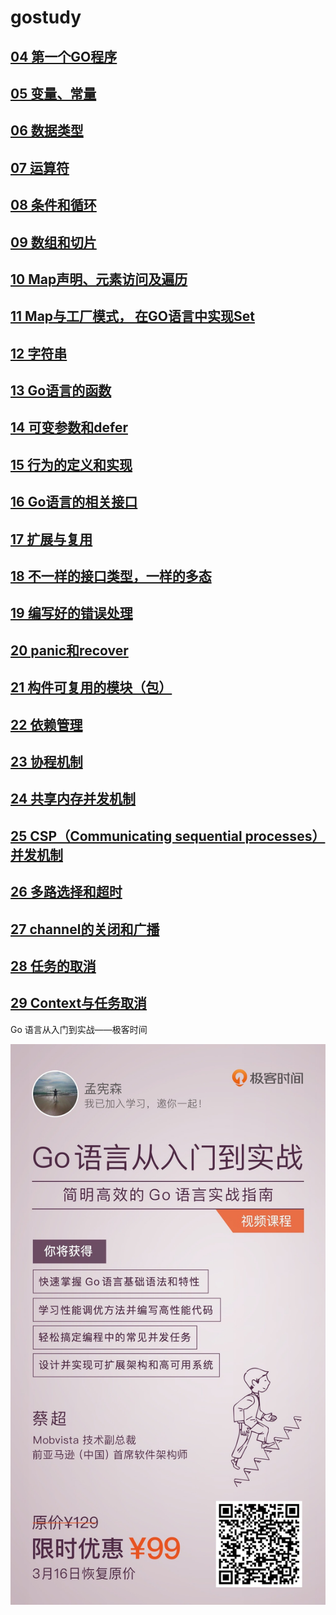 # gostudy
## [04 第一个GO程序](src/ch1/README.md)
## [05 变量、常量](src/ch2/README.md)
## [06 数据类型](src/ch3/README.md)
## [07 运算符](src/ch4/README.md)
## [08 条件和循环](src/ch5/README.md)
## [09 数组和切片](src/ch6/README.md)
## [10 Map声明、元素访问及遍历](src/ch7/README.md)
## [11 Map与工厂模式， 在GO语言中实现Set](src/ch8/README.md)
## [12 字符串](src/ch9/README.md)
## [13 Go语言的函数](src/ch10/README.md)
## [14 可变参数和defer](src/ch10/README.md)
## [15 行为的定义和实现](src/ch11/README.md)
## [16 Go语言的相关接口](src/ch11/README.md)
## [17 扩展与复用](src/ch12/README.md)
## [18 不一样的接口类型，一样的多态](src/ch13/README.md)
## [19 编写好的错误处理](src/ch14/README.md)
## [20 panic和recover](src/ch14/README.md)
## [21 构件可复用的模块（包）](src/ch15/README.md)
## [22 依赖管理](src/ch15/README.md)
## [23 协程机制](src/ch16/README.md)
## [24 共享内存并发机制](src/ch17/README.md)
## [25 CSP（Communicating sequential processes）并发机制](src/ch18/README.md)
## [26 多路选择和超时](src/ch19/README.md)
## [27 channel的关闭和广播](src/ch20/README.md)
## [28 任务的取消](src/ch20_1/README.md)
## [29 Context与任务取消](src/ch20_2/README.md)

Go 语言从入门到实战——极客时间

![golang](image/golang.jpg)